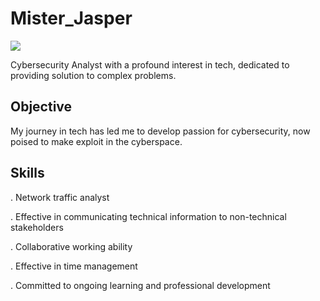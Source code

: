 # Mister_Jasper

<a href="https://www.linkedin.com/in/maddison-jasper-489736294"><img src="https://img.shields.io/badge/-Linkedin-0072b1?&style=for-the-badge&logo=linkedin &logoColor=white" /></a>

Cybersecurity Analyst with a profound interest in tech, dedicated to providing solution to complex problems.

## Objective

My journey in tech has led me to develop passion for cybersecurity, now poised to make exploit in the cyberspace.

## Skills

. Network traffic analyst 

. Effective in communicating technical information to non-technical stakeholders 

. Collaborative working ability 

. Effective in time management 

. Committed to ongoing learning and professional development


